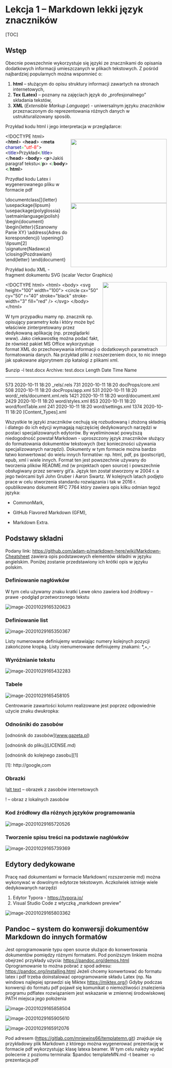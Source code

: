 # Lekcja 1 – Markdown lekki język znaczników



[TOC]





## Wstęp

Obecnie powszechnie wykorzystuje się języki ze znacznikami do opisania dodatkowych informacji
umieszczanych w plikach tekstowych. Z pośród najbardziej popularnych można wspomnieć o:

1. **html** – służącym do opisu struktury informacji zawartych na stronach internetowych,
2. **Tex (Latex)** – poznany na zajęciach język do „profesjonalnego” składania tekstów,
3. **XML** (*Extensible Markup Language*) - uniwersalnym języku znaczników przeznaczonym do
reprezentowania różnych danych w ustrukturalizowany sposób.

Przykład kodu html i jego interpretacja w przeglądarce:




\<!DOCTYPE html>  
\<**html**> <img align="right" width="300" height="200" src="C:\Users\dagma\AppData\Roaming\Typora\typora-user-images\image-20201029154500144.png">
\<**head**> 
\<**meta** <span style="color: darkblue;">charset</span><span style="color: rgba(74, 232, 77, 1);">=</span><span style="color: red;">"utf-8"</span>> 
\<<span style="color: darkblue;">title</span>>Przykład<<span style="color: darkblue;"><span  style="color: rgba(74, 232, 77, 1);">/</span>title</span>> 
\</**head**> 
\<**body**> 
\<**p**>Jakiś paragraf tekstu<<span style="color: rgba(74, 232, 77, 1);">/</span>**p**> 
\<<span style="color: rgba(74, 232, 77, 1);">/</span>**body**> 
\<<span style="color: rgba(74, 232, 77, 1);">/</span>**html**> 



Przydład kodu Latex i wygenerowanego pliku w formacie pdf

\documentclass[]{letter}<img align="right" width="300" height="200" src="C:\Users\dagma\AppData\Roaming\Typora\typora-user-images\image-20201029163851589.png">
\usepackage{lipsum}
\usepackage{polyglossia}
\setmainlanguage{polish}
\begin{document}
\begin{letter}{Szanowny Panie XY}
\address{Adres do korespondencji}
\opening{}
\lipsum[2]
\signature{Nadawca}
\closing{Pozdrawiam}
\end{letter}
\end{document}



Przykład kodu XML - fragment dokumentu SVG (scalar Vector Graphics)

\<!DOCTYPE html><img align="right" width="200" height="200" src="C:\Users\dagma\AppData\Roaming\Typora\typora-user-images\image-20201029165015911.png">
\<html>
\<body>
\<svg height="100" width="100">
\<circle cx="50" cy="50" r="40" stroke="black" stroke-width="3" fill="red" />
\</svg>
\</body>
\</html>



W tym przypadku mamy np. znacznik np. <circle> opisujący parametry koła i który może być
właściwie zinterpretowany przez dedykowaną aplikację (np. przeglądarki www).
Jako ciekawostkę można podać fakt, że również pakiet MS Office wykorzystuje format XML do
przechowywania informacji o dodatkowych parametrach formatowania danych. Na przykład pliki z
rozszerzeniem docx, to nic innego jak spakowane algorytmem zip katalogi z plikami xml.



$unzip -l test.docx
Archive: test.docx
Length Date Time Name
--------- ---------- ----- ----
573 2020-10-11 18:20 _rels/.rels
731 2020-10-11 18:20 docProps/core.xml
508 2020-10-11 18:20 docProps/app.xml
531 2020-10-11 18:20 word/_rels/document.xml.rels
1421 2020-10-11 18:20 word/document.xml
2429 2020-10-11 18:20 word/styles.xml
853 2020-10-11 18:20 word/fontTable.xml
241 2020-10-11 18:20 word/settings.xml
1374 2020-10-11 18:20 [Content_Types].xml



Wszystkie te języki znaczników cechują się rozbudowaną i złożoną składnią i dlatego do ich edycji
wymagają najczęściej dedykowanych narzędzi w postaci specjalizowanych edytorów. By
wyeliminować powyższą niedogodność powstał Markdown - uproszczony język znaczników
służący do formatowania dokumentów tekstowych (bez konieczności używania specjalizowanych
narzędzi). Dokumenty w tym formacie można bardzo łatwo konwertować do wielu innych
formatów: np. html, pdf, ps (postscript), epub, xml i wiele innych. Format ten jest powszechnie
używany do tworzenia plików README.md (w projektach open source) i powszechnie
obsługiwany przez serwery git’a. Język ten został stworzony w 2004 r. a jego twórcami byli John
Gruber i Aaron Swartz. W kolejnych latach podjęto prace w celu stworzenia standardu rozwiązania
i tak w 2016 r. opublikowano dokument RFC 7764 który zawiera opis kilku odmian tegoż języka:

* CommonMark,

* GitHub Flavored Markdown (GFM),

* Markdown Extra.

  

## Podstawy składni

Podany link: https://github.com/adam-p/markdown-here/wiki/Markdown-Cheatsheet zawiera opis
podstawowych elementów składni w języku angielskim. Poniżej zostanie przedstawiony ich krótki
opis w języku polskim.



### Definiowanie nagłówków

W tym celu używamy znaku kratki
Lewe okno zawiera kod źródłowy – prawe -podgląd przetworzonego tekstu

![image-20201029165320623](C:\Users\dagma\AppData\Roaming\Typora\typora-user-images\image-20201029165320623.png)



### Definiowanie list



![image-20201029165350367](C:\Users\dagma\AppData\Roaming\Typora\typora-user-images\image-20201029165350367.png)



Listy numerowane definiujemy wstawiając numery kolejnych pozycji zakończone kropką.
Listy nienumerowane definiujemy znakami: *,+,-



### Wyróżnianie tekstu



![image-20201029165432283](C:\Users\dagma\AppData\Roaming\Typora\typora-user-images\image-20201029165432283.png)



### Tabele



![image-20201029165458105](C:\Users\dagma\AppData\Roaming\Typora\typora-user-images\image-20201029165458105.png)

Centrowanie zawartości kolumn realizowane jest poprzez odpowiednie użycie znaku dwukropka:



### Odnośniki do zasobów



\[odnośnik do zasobów](www.gazeta.pl)

\[odnośnik do pliku](LICENSE.md)

\[odnośnik do kolejnego zasobu][1]

\[1]: http://google,com



### Obrazki



\![alt text](https://server.com/images/icon48.png "Logo 1") – obrazek z zasobów
internetowych

\![](logo.png) – obraz z lokalnych zasobów



### Kod źródłowy dla różnych języków programowania



![image-20201029165720526](C:\Users\dagma\AppData\Roaming\Typora\typora-user-images\image-20201029165720526.png)



### Tworzenie spisu treści na podstawie nagłówków



![image-20201029165739369](C:\Users\dagma\AppData\Roaming\Typora\typora-user-images\image-20201029165739369.png)





## Edytory dedykowane

Pracę nad dokumentami w formacie Markdown( rozszerzenie md) można wykonywać w
dowolnym edytorze tekstowym. Aczkolwiek istnieje wiele dedykowanych narzędzi

1. Edytor Typora - https://typora.io/
2. Visual Studio Code z wtyczką „markdown preview”



![image-20201029165803362](C:\Users\dagma\AppData\Roaming\Typora\typora-user-images\image-20201029165803362.png)



## Pandoc – system do konwersji dokumentów Markdown do innych formatów

Jest oprogramowanie typu open source służące do konwertowania dokumentów
pomiędzy różnymi formatami.
Pod poniższym linkiem można obejrzeć przykłady użycia:
https://pandoc.org/demos.html
Oprogramowanie to można pobrać z spod adresu: https://pandoc.org/installing.html
Jeżeli chcemy konwertować do formatu latex i pdf trzeba doinstalować oprogramowanie
składu Latex (np. Na windows najlepiej sprawdzi się Miktex https://miktex.org/)
Gdyby podczas konwersji do formatu pdf pojawił się komunikat o niemożliwości
znalezienia programu pdflatex rozwiązaniem jest wskazanie w zmiennej środowiskowej
PATH miejsca jego położenia

![image-20201029165858504](C:\Users\dagma\AppData\Roaming\Typora\typora-user-images\image-20201029165858504.png)

![image-20201029165905610](C:\Users\dagma\AppData\Roaming\Typora\typora-user-images\image-20201029165905610.png)

![image-20201029165912076](C:\Users\dagma\AppData\Roaming\Typora\typora-user-images\image-20201029165912076.png)

Pod adresem (https://gitlab.com/mniewins66/templatemn.git) znajduje się przykładowy plik
Markdown z którego można wygenerować prezentację w formacie pdf wykorzystując
klasę latexa beamer.
W tym celu należy wydać polecenie z poziomu terminala:
$pandoc templateMN.md -t beamer -o prezentacja.pdf